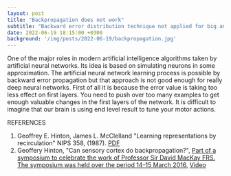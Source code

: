 ```yaml
---
layout: post
title: "Backpropagation does not work"
subtitle: "Backward error distribution technique not applied for big and complex systems."
date: 2022-06-19 18:15:00 +0300
background: '/img/posts/2022-06-19/backpropagation.jpg'
---
```

One of the major roles in modern artificial intelligence algorithms taken by artificial neural networks. Its idea is based on simulating neurons in some approximation. The artificial neural network learning process is possible by backward error propagation but that approach is not good enough for really deep neural networks. First of all it is because the error value is taking too less effect on first layers. You need to push over too many examples to get enough valuable changes in the first layers  of the network.
It is difficult to imagine that our brain is using end level result to tune your motor actions.


REFERENCES
1. Geoffrey E. Hinton, James L. McClelland "Learning representations by recirculation" NIPS 358, (1987). [PDF](/downloads/posts/2022-06-19/NIPS-1987-learning-representations-by-recirculation-Paper.pdf) 
2. Geoffery Hinton, "Can sensory cortex do backpropagation?", [Part of a symposium to celebrate the work of Professor Sir David MacKay FRS. The symposium was held over the period 14-15 March 2016.](http://divf.eng.cam.ac.uk/djcms2016/) [Video](https://www.youtube.com/watch?v=cBLk5baHbZ8)